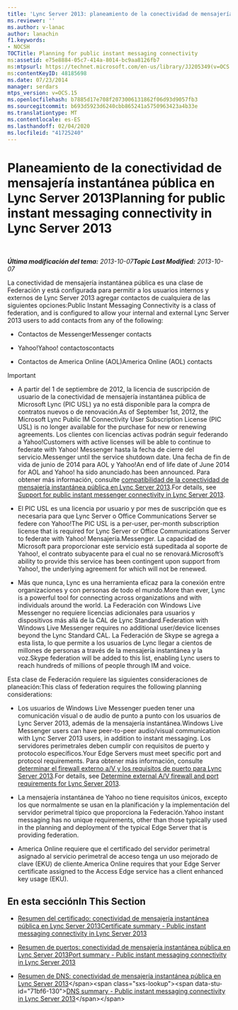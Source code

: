 ```yaml
---
title: 'Lync Server 2013: planeamiento de la conectividad de mensajería instantánea pública'
ms.reviewer: ''
ms.author: v-lanac
author: lanachin
f1.keywords:
- NOCSH
TOCTitle: Planning for public instant messaging connectivity
ms:assetid: e75e8884-05c7-414a-8014-bc9aa8126fb7
ms:mtpsurl: https://technet.microsoft.com/en-us/library/JJ205349(v=OCS.15)
ms:contentKeyID: 48185698
ms.date: 07/23/2014
manager: serdars
mtps_version: v=OCS.15
ms.openlocfilehash: b7885d17e708f2073006131862f06d93d9057fb3
ms.sourcegitcommit: b693d5923d6240cbb865241a5750963423a4b33e
ms.translationtype: MT
ms.contentlocale: es-ES
ms.lasthandoff: 02/04/2020
ms.locfileid: "41725240"
---
```

<div data-xmlns="http://www.w3.org/1999/xhtml">

<div class="topic" data-xmlns="http://www.w3.org/1999/xhtml" data-msxsl="urn:schemas-microsoft-com:xslt" data-cs="http://msdn.microsoft.com/en-us/">

<div data-asp="http://msdn2.microsoft.com/asp">

# <a name="planning-for-public-instant-messaging-connectivity-in-lync-server-2013"></a><span data-ttu-id="71bf6-102">Planeamiento de la conectividad de mensajería instantánea pública en Lync Server 2013</span><span class="sxs-lookup"><span data-stu-id="71bf6-102">Planning for public instant messaging connectivity in Lync Server 2013</span></span>

</div>

<div id="mainSection">

<div id="mainBody">

<span> </span>

<span data-ttu-id="71bf6-103">_**Última modificación del tema:** 2013-10-07_</span><span class="sxs-lookup"><span data-stu-id="71bf6-103">_**Topic Last Modified:** 2013-10-07_</span></span>

<span data-ttu-id="71bf6-104">La conectividad de mensajería instantánea pública es una clase de Federación y está configurada para permitir a los usuarios internos y externos de Lync Server 2013 agregar contactos de cualquiera de las siguientes opciones:</span><span class="sxs-lookup"><span data-stu-id="71bf6-104">Public Instant Messaging Connectivity is a class of federation, and is configured to allow your internal and external Lync Server 2013 users to add contacts from any of the following:</span></span>

  - <span data-ttu-id="71bf6-105">Contactos de Messenger</span><span class="sxs-lookup"><span data-stu-id="71bf6-105">Messenger contacts</span></span>

  - <span data-ttu-id="71bf6-106">Yahoo\!</span><span class="sxs-lookup"><span data-stu-id="71bf6-106">Yahoo\!</span></span> <span data-ttu-id="71bf6-107">contactos</span><span class="sxs-lookup"><span data-stu-id="71bf6-107">contacts</span></span>

  - <span data-ttu-id="71bf6-108">Contactos de America Online (AOL)</span><span class="sxs-lookup"><span data-stu-id="71bf6-108">America Online (AOL) contacts</span></span>

<div>


> [!IMPORTANT]  
> <UL>
> <LI>
> <P><span data-ttu-id="71bf6-109">A partir del 1 de septiembre de 2012, la licencia de suscripción de usuario de la conectividad de mensajería instantánea pública de Microsoft Lync (PIC USL) ya no está disponible para la compra de contratos nuevos o de renovación.</span><span class="sxs-lookup"><span data-stu-id="71bf6-109">As of September 1st, 2012, the Microsoft Lync Public IM Connectivity User Subscription License (PIC USL) is no longer available for the purchase for new or renewing agreements.</span></span> <span data-ttu-id="71bf6-110">Los clientes con licencias activas podrán seguir federando a Yahoo!</span><span class="sxs-lookup"><span data-stu-id="71bf6-110">Customers with active licenses will be able to continue to federate with Yahoo!</span></span> <span data-ttu-id="71bf6-111">Messenger hasta la fecha de cierre del servicio.</span><span class="sxs-lookup"><span data-stu-id="71bf6-111">Messenger until the service shutdown date.</span></span> <span data-ttu-id="71bf6-112">Una fecha de fin de vida de junio de 2014 para AOL y Yahoo!</span><span class="sxs-lookup"><span data-stu-id="71bf6-112">An end of life date of June 2014 for AOL and Yahoo!</span></span> <span data-ttu-id="71bf6-113">ha sido anunciado.</span><span class="sxs-lookup"><span data-stu-id="71bf6-113">has been announced.</span></span> <span data-ttu-id="71bf6-114">Para obtener más información, consulte <A href="lync-server-2013-support-for-public-instant-messenger-connectivity.md">compatibilidad de la conectividad de mensajería instantánea pública en Lync Server 2013</A>.</span><span class="sxs-lookup"><span data-stu-id="71bf6-114">For details, see <A href="lync-server-2013-support-for-public-instant-messenger-connectivity.md">Support for public instant messenger connectivity in Lync Server 2013</A>.</span></span></P>
> <LI>
> <P><span data-ttu-id="71bf6-115">El PIC USL es una licencia por usuario y por mes de suscripción que es necesaria para que Lync Server o Office Communications Server se federe con Yahoo!</span><span class="sxs-lookup"><span data-stu-id="71bf6-115">The PIC USL is a per-user, per-month subscription license that is required for Lync Server or Office Communications Server to federate with Yahoo!</span></span> <span data-ttu-id="71bf6-116">Mensajería.</span><span class="sxs-lookup"><span data-stu-id="71bf6-116">Messenger.</span></span> <span data-ttu-id="71bf6-117">La capacidad de Microsoft para proporcionar este servicio está supeditada al soporte de Yahoo!, el contrato subyacente para el cual no se renovará.</span><span class="sxs-lookup"><span data-stu-id="71bf6-117">Microsoft’s ability to provide this service has been contingent upon support from Yahoo!, the underlying agreement for which will not be renewed.</span></span></P>
> <LI>
> <P><span data-ttu-id="71bf6-118">Más que nunca, Lync es una herramienta eficaz para la conexión entre organizaciones y con personas de todo el mundo.</span><span class="sxs-lookup"><span data-stu-id="71bf6-118">More than ever, Lync is a powerful tool for connecting across organizations and with individuals around the world.</span></span> <span data-ttu-id="71bf6-119">La Federación con Windows Live Messenger no requiere licencias adicionales para usuarios y dispositivos más allá de la CAL de Lync Standard.</span><span class="sxs-lookup"><span data-stu-id="71bf6-119">Federation with Windows Live Messenger requires no additional user/device licenses beyond the Lync Standard CAL.</span></span> <span data-ttu-id="71bf6-120">La Federación de Skype se agrega a esta lista, lo que permite a los usuarios de Lync llegar a cientos de millones de personas a través de la mensajería instantánea y la voz.</span><span class="sxs-lookup"><span data-stu-id="71bf6-120">Skype federation will be added to this list, enabling Lync users to reach hundreds of millions of people through IM and voice.</span></span></P></LI></UL>



</div>

<span data-ttu-id="71bf6-121">Esta clase de Federación requiere las siguientes consideraciones de planeación:</span><span class="sxs-lookup"><span data-stu-id="71bf6-121">This class of federation requires the following planning considerations:</span></span>

  - <span data-ttu-id="71bf6-122">Los usuarios de Windows Live Messenger pueden tener una comunicación visual o de audio de punto a punto con los usuarios de Lync Server 2013, además de la mensajería instantánea.</span><span class="sxs-lookup"><span data-stu-id="71bf6-122">Windows Live Messenger users can have peer-to-peer audio/visual communication with Lync Server 2013 users, in addition to instant messaging.</span></span> <span data-ttu-id="71bf6-123">Los servidores perimetrales deben cumplir con requisitos de puerto y protocolo específicos.</span><span class="sxs-lookup"><span data-stu-id="71bf6-123">Your Edge Servers must meet specific port and protocol requirements.</span></span> <span data-ttu-id="71bf6-124">Para obtener más información, consulte [determinar el firewall externo a/V y los requisitos de puerto para Lync Server 2013](lync-server-2013-determine-external-a-v-firewall-and-port-requirements.md).</span><span class="sxs-lookup"><span data-stu-id="71bf6-124">For details, see [Determine external A/V firewall and port requirements for Lync Server 2013](lync-server-2013-determine-external-a-v-firewall-and-port-requirements.md).</span></span>

  - <span data-ttu-id="71bf6-125">La mensajería instantánea de Yahoo no tiene requisitos únicos, excepto los que normalmente se usan en la planificación y la implementación del servidor perimetral típico que proporciona la Federación.</span><span class="sxs-lookup"><span data-stu-id="71bf6-125">Yahoo instant messaging has no unique requirements, other than those typically used in the planning and deployment of the typical Edge Server that is providing federation.</span></span>

  - <span data-ttu-id="71bf6-126">America Online requiere que el certificado del servidor perimetral asignado al servicio perimetral de acceso tenga un uso mejorado de clave (EKU) de cliente.</span><span class="sxs-lookup"><span data-stu-id="71bf6-126">America Online requires that your Edge Server certificate assigned to the Access Edge service has a client enhanced key usage (EKU).</span></span>

<div>

## <a name="in-this-section"></a><span data-ttu-id="71bf6-127">En esta sección</span><span class="sxs-lookup"><span data-stu-id="71bf6-127">In This Section</span></span>

  - [<span data-ttu-id="71bf6-128">Resumen del certificado: conectividad de mensajería instantánea pública en Lync Server 2013</span><span class="sxs-lookup"><span data-stu-id="71bf6-128">Certificate summary - Public instant messaging connectivity in Lync Server 2013</span></span>](lync-server-2013-certificate-summary-public-instant-messaging-connectivity.md)

  - [<span data-ttu-id="71bf6-129">Resumen de puertos: conectividad de mensajería instantánea pública en Lync Server 2013</span><span class="sxs-lookup"><span data-stu-id="71bf6-129">Port summary - Public instant messaging connectivity in Lync Server 2013</span></span>](lync-server-2013-port-summary-public-instant-messaging-connectivity.md)

  - <span data-ttu-id="71bf6-130">[Resumen de DNS: conectividad de mensajería instantánea pública en Lync Server 2013](https://technet.microsoft.com/en-us/library/jj618375\(v=ocs.15\))</span><span class="sxs-lookup"><span data-stu-id="71bf6-130">[DNS summary - Public instant messaging connectivity in Lync Server 2013](https://technet.microsoft.com/en-us/library/jj618375\(v=ocs.15\))</span></span>

</div>

</div>

<span> </span>

</div>

</div>

</div>

